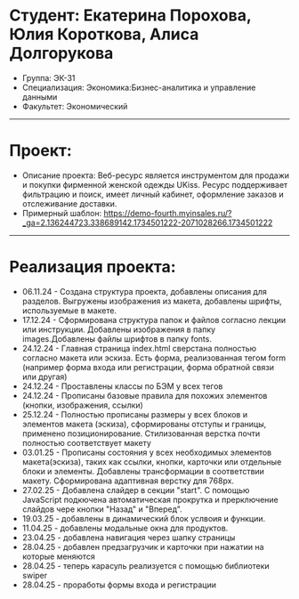 # Студент: Екатерина Порохова, Юлия Короткова, Алиса Долгорукова
- Группа: ЭК-31
- Специализация: Экономика:Бизнес-аналитика и управление данными
- Факультет: Экономический
---
# Проект: 
- Описание проекта: Веб-ресурс является инструментом для продажи и покупки фирменной женской одежды UKiss. Ресурс поддерживает фильтрацию и поиск, имеет личный кабинет, оформление заказов и отслеживание доставки.
- Примерный шаблон: https://demo-fourth.myinsales.ru/?_ga=2.136244723.338689142.1734501222-2071028266.1734501222
---
# Реализация проекта:
- 06.11.24 - Создана структура проекта, добавлены описания для разделов. Выгружены изображения из макета, добавлены шрифты, используемые в макете. 
- 17.12.24 - Сформирована структура папок и файлов согласно лекции или инструкции. Добавлены изображения в папку images.Добавлены файлы шрифтов в папку fonts.
- 24.12.24 - Главная страница index.html сверстана полностью согласно макета или эскиза. Есть форма, реализованная тегом form (например форма входа или регистрации, форма обратной связи или другая)
- 24.12.24 - Проставлены классы по БЭМ у всех тегов
- 24.12.24 - Прописаны базовые правила для похожих элементов (кнопки, изображения, ссылки)
- 25.12.24 - Полностью прописаны размеры у всех блоков и элементов макета (эскиза), сформированы отступы и границы, применено позиционирование. Стилизованная верстка почти полностью соответствует макету 
- 03.01.25 - Прописаны состояния у всех необходимых элементов макета(эскиза), таких как ссылки, кнопки, карточки или отдельные блоки и элементы. Добавлены трансформации в соответствии макету. Сформирована адаптивная верстку для 768px.
- 27.02.25 - Добавлена слайдер в секции "start". С помощью JavaScript подкючена автоматическая прокрутка и прерключение слайдов чере кнопки "Назад" и "Вперед".
- 19.03.25 - добавлены в динамический блок услвоия и функции. 
- 11.04.25 - добавлены модальные окна для продуктов.
- 23.04.25 - добавлена навигация через шапку страницы 
- 28.04.25 - добавлен предзагрузчик и карточки при нажатии на которые меняются
- 28.04.25 - теперь карасуль реализуется с помощью библиотеки swiper
- 28.04.25 - проработы формы входа и регистрации 
